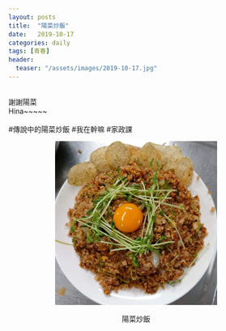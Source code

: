 ```yaml
---
layout: posts
title:  "陽菜炒飯"
date:   2019-10-17
categories: daily
tags: [青春]
header: 
  teaser: "/assets/images/2019-10-17.jpg"
---
```

<br>
謝謝陽菜<br>
Hina~~~~~<br><br>
#傳說中的陽菜炒飯
#我在幹嘛
#家政課<br>

<style>
.center {
    display: flex;
    justify-content: center;
    align-items: center;
    flex-direction: column;
}
</style>

<div class="center">
    <figure>
        <img src="/assets/images/2019-10-17.jpg" style="width:320px;" alt="陽菜炒飯">
    </figure>
    <figcaption>陽菜炒飯</figcaption>
</div>

<!-- <div style="text-align: center;">
    <figure>
        <img src="/assets/images/2019-10-17.jpg" style="width:320px;" alt="陽菜炒飯">
        <figcaption>陽菜炒飯</figcaption>
    </figure>
</div> -->

<!-- <style>
.center {
    display: flex;
    justify-content: center;
}
</style>
<div class="center">
![陽菜炒飯](/assets/images/2019-10-17.jpg){: style="width: 320px;" }
</div>
<figcaption>陽菜炒飯</figcaption><br> -->